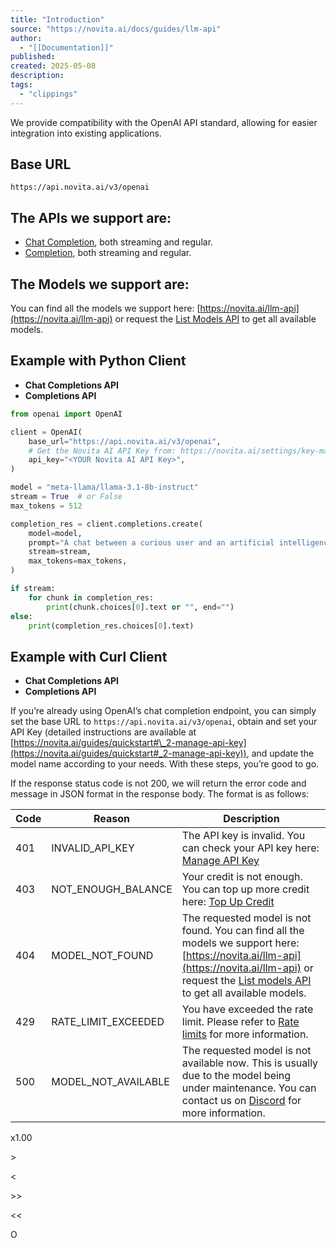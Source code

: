 ```yaml
---
title: "Introduction"
source: "https://novita.ai/docs/guides/llm-api"
author:
  - "[[Documentation]]"
published:
created: 2025-05-08
description:
tags:
  - "clippings"
---
```

We provide compatibility with the OpenAI API standard, allowing for easier integration into existing applications.

## Base URL

```
https://api.novita.ai/v3/openai
```

## The APIs we support are:

- [Chat Completion](https://novita.ai/docs/api-reference/model-apis-llm-create-chat-completion), both streaming and regular.
- [Completion](https://novita.ai/docs/api-reference/model-apis-llm-create-completion), both streaming and regular.

## The Models we support are:

You can find all the models we support here: [https://novita.ai/llm-api](https://novita.ai/llm-api) or request the [List Models API](https://novita.ai/docs/api-reference/model-apis-llm-list-models) to get all available models.

## Example with Python Client

- **Chat Completions API**
- **Completions API**

```python
from openai import OpenAI

client = OpenAI(
    base_url="https://api.novita.ai/v3/openai",
    # Get the Novita AI API Key from: https://novita.ai/settings/key-management.
    api_key="<YOUR Novita AI API Key>",
)

model = "meta-llama/llama-3.1-8b-instruct"
stream = True  # or False
max_tokens = 512

completion_res = client.completions.create(
    model=model,
    prompt="A chat between a curious user and an artificial intelligence assistant.\nYou are a cooking assistant.\nBe edgy in your cooking ideas.\nUSER: How do I make pasta?\nASSISTANT: First, boil water. Then, add pasta to the boiling water. Cook for 8-10 minutes or until al dente. Drain and serve!\nUSER: How do I make it better?\nASSISTANT:",
    stream=stream,
    max_tokens=max_tokens,
)

if stream:
    for chunk in completion_res:
        print(chunk.choices[0].text or "", end="")
else:
    print(completion_res.choices[0].text)
```

## Example with Curl Client

- **Chat Completions API**
- **Completions API**

If you’re already using OpenAI’s chat completion endpoint, you can simply set the base URL to `https://api.novita.ai/v3/openai`, obtain and set your API Key (detailed instructions are available at [https://novita.ai/guides/quickstart#\_2-manage-api-key](https://novita.ai/guides/quickstart#_2-manage-api-key)), and update the model name according to your needs. With these steps, you’re good to go.

If the response status code is not 200, we will return the error code and message in JSON format in the response body. The format is as follows:

| Code | Reason | Description |
| --- | --- | --- |
| 401 | INVALID\_API\_KEY | The API key is invalid. You can check your API key here: [Manage API Key](https://novita.ai/docs/guides/quickstart#2-manage-api-key) |
| 403 | NOT\_ENOUGH\_BALANCE | Your credit is not enough. You can top up more credit here: [Top Up Credit](https://novita.ai/docs/guides/quickstart#3-maintain-sufficient-credit-balance-in-your-account) |
| 404 | MODEL\_NOT\_FOUND | The requested model is not found. You can find all the models we support here: [https://novita.ai/llm-api](https://novita.ai/llm-api) or request the [List models API](https://novita.ai/docs/api-reference/model-apis-llm-list-models) to get all available models. |
| 429 | RATE\_LIMIT\_EXCEEDED | You have exceeded the rate limit. Please refer to [Rate limits](https://novita.ai/docs/guides/llm-rate-limits) for more information. |
| 500 | MODEL\_NOT\_AVAILABLE | The requested model is not available now. This is usually due to the model being under maintenance. You can contact us on [Discord](https://discord.gg/YyPRAzwp7P) for more information. |

x1.00

\>

<

\>>

<<

O